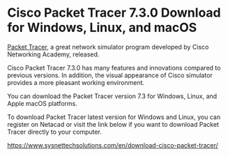 <h1>Cisco Packet Tracer 7.3.0 Download for Windows, Linux, and macOS</h1>

<a href="https://github.com/TolgaBagci/CiscoPacketTracer">Packet Tracer</a>, a great network simulator program developed by Cisco Networking Academy, released.

Cisco Packet Tracer 7.3.0 has many features and innovations compared to previous versions. In addition, the visual appearance of Cisco simulator provides a more pleasant working environment.

You can download the Packet Tracer version 7.3 for Windows, Linux, and Apple macOS platforms.

To download Packet Tracer latest version for Windows and Linux, you can register on Netacad or visit the link below if you want to download Packet Tracer directly to your computer.

<a href="https://www.sysnettechsolutions.com/en/download-cisco-packet-tracer/" target="_blank">https://www.sysnettechsolutions.com/en/download-cisco-packet-tracer/</a>
